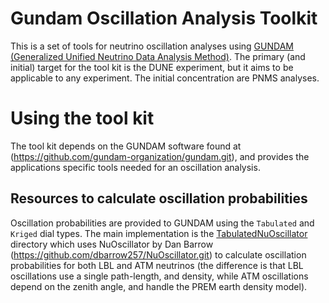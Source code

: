 # Gundam Oscillation Analysis Toolkit

This is a set of tools for neutrino oscillation analyses using [GUNDAM (Generalized Unified Neutrino Data Analysis Method)](https://github.com/gundam-organization/gundam.git).  The primary (and initial) target for the tool kit is the DUNE experiment, but it aims to be applicable to any experiment.  The initial concentration are PNMS analyses.  

# Using the tool kit

The tool kit depends on the GUNDAM software found at (https://github.com/gundam-organization/gundam.git), and provides the applications specific tools needed for an oscillation analysis.

## Resources to calculate oscillation probabilities

Oscillation probabilities are provided to GUNDAM using the `Tabulated` and `Kriged` dial types.  The main implementation is the [TabulatedNuOscillator](./resources/TabulateNuOscillator/README.md) directory which uses NuOscillator by Dan Barrow (https://github.com/dbarrow257/NuOscillator.git) to calculate oscillation probabilities for both LBL and ATM neutrinos (the difference is that LBL oscillations use a single path-length, and density, while ATM oscillations depend on the zenith angle, and handle the PREM earth density model).
